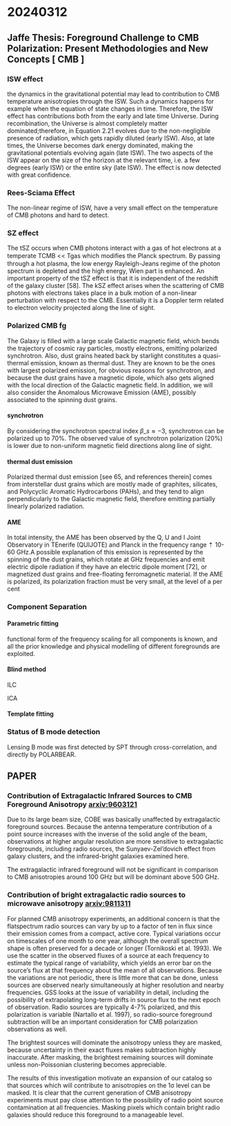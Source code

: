 # 20240312

## Jaffe Thesis: Foreground Challenge to CMB Polarization: Present Methodologies and New Concepts \[ CMB ]

### ISW effect

the dynamics in the gravitational potential may lead to contribution to CMB temperature anisotropies through the ISW. Such a dynamics happens for example when the equation of state changes in time. Therefore, the ISW effect has contributions both from the early and late time Universe. During recombination, the Universe is almost completely matter dominated;therefore, in Equation 2.21 evolves due to the non-negligible presence of radiation, which gets rapidly diluted (early ISW). Also, at late times, the Universe becomes dark energy dominated, making the gravitational potentials evolving again (late ISW). The two aspects of the ISW appear on the size of the horizon at the relevant time, i.e. a few degrees (early ISW) or the entire sky (late ISW). The effect is now detected with great confidence.

### Rees-Sciama Effect

The non-linear regime of ISW, have a very small effect on the temperature of CMB photons and hard to detect.

### SZ effect

The tSZ occurs when CMB photons interact with a gas of hot electrons at a temperate TCMB << Tgas which modiﬁes the Planck spectrum. By passing through a hot plasma, the low energy Rayleigh-Jeans regime of the photon spectrum is depleted and the high energy, Wien part is enhanced. An important property of the tSZ effect is that it is independent of the redshift of the galaxy cluster \[58]. The kSZ effect arises when the scattering of CMB photons with electrons takes place in a bulk motion of a non-linear perturbation with respect to the CMB. Essentially it is a Doppler term related to electron velocity projected along the line of sight.

### Polarized CMB fg

The Galaxy is filled with a large scale Galactic magnetic field, which bends the trajectory of cosmic ray particles, mostly electrons, emitting polarized synchrotron. Also, dust grains heated back by starlight constitutes a quasi-thermal emission, known as thermal dust. They are known to be the ones with largest polarized emission, for obvious reasons for synchrotron, and because the dust grains have a magnetic dipole, which also gets aligned with the local direction of the Galactic magnetic field. In addition, we will also consider the Anomalous Microwave Emission (AME), possibly associated to the spinning dust grains.

#### synchrotron

By considering the synchrotron spectral index $\beta\_s \approx -3$, synchrotron can be polarized up to 70%. The observed value of synchrotron polarization (20%) is lower due to non-uniform magnetic field directions along line of sight.

#### thermal dust emission

Polarized thermal dust emission \[see 65, and references therein] comes from interstellar dust grains which are mostly made of graphites, silicates, and Polycyclic Aromatic Hydrocarbons (PAHs), and they tend to align perpendicularly to the Galactic magnetic field, therefore emitting partially linearly polarized radiation.

#### AME

In total intensity, the AME has been observed by the Q, U and I Joint Observatory in TEnerife (QUIJOTE) and Planck in the frequency range ⇡ 10-60 GHz.A possible explanation of this emission is represented by the spinning of the dust grains, which rotate at GHz frequencies and emit electric dipole radiation if they have an electric dipole moment \[72], or magnetized dust grains and free-floating ferromagnetic material. If the AME is polarized, its polarization fraction must be very small, at the level of a per cent

### Component Separation

#### Parametric fitting

functional form of the frequency scaling for all components is known, and all the prior knowledge and physical modelling of different foregrounds are exploited.

#### Blind method

ILC

ICA

#### Template fitting

### Status of B mode detection

Lensing B mode was first detected by SPT through cross-correlation, and directly by POLARBEAR.

## PAPER

### Contribution of Extragalactic Infrared Sources to CMB Foreground Anisotropy [arxiv:9603121](http://arxiv.org/abs/astro-ph/9603121)

Due to its large beam size, COBE was basically unaffected by extragalactic foreground sources. Because the antenna temperature contribution of a point source increases with the inverse of the solid angle of the beam, observations at higher angular resolution are more sensitive to extragalactic foregrounds, including radio sources, the Sunyaev-Zel’dovich effect from galaxy clusters, and the infrared-bright galaxies examined here.

The extragalactic infrared foreground will not be significant in comparison to CMB anisotropies around 100 GHz but will be dominant above 500 GHz.

### Contribution of bright extragalactic radio sources to microwave anisotropy [arxiv:9811311](https://arxiv.org/abs/astro-ph/9811311)

For planned CMB anisotropy experiments, an additional concern is that the flatspectrum radio sources can vary by up to a factor of ten in flux since their emission comes from a compact, active core. Typical variations occur on timescales of one month to one year, although the overall spectrum shape is often preserved for a decade or longer (Tornikoski et al. 1993). We use the scatter in the observed fluxes of a source at each frequency to estimate the typical range of variability, which yields an error bar on the source’s flux at that frequency about the mean of all observations. Because the variations are not periodic, there is little more that can be done, unless sources are observed nearly simultaneously at higher resolution and nearby frequencies. GSS looks at the issue of variability in detail, including the possibility of extrapolating long-term drifts in source flux to the next epoch of observation. Radio sources are typically 4-7% polarized, and this polarization is variable (Nartallo et al. 1997), so radio-source foreground subtraction will be an important consideration for CMB polarization observations as well.

The brightest sources will dominate the anisotropy unless they are masked, because uncertainty in their exact fluxes makes subtraction highly inaccurate. After masking, the brightest remaining sources will dominate unless non-Poissonian clustering becomes appreciable.

The results of this investigation motivate an expansion of our catalog so that sources which will contribute to anisotropies on the 1σ level can be masked. It is clear that the current generation of CMB anisotropy experiments must pay close attention to the possibility of radio point source contamination at all frequencies. Masking pixels which contain bright radio galaxies should reduce this foreground to a manageable level.
